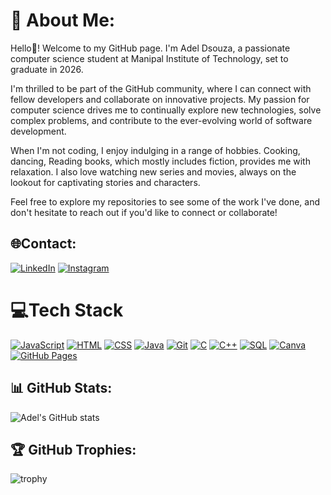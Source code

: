 # 💫 About Me:

Hello👋! Welcome to my GitHub page. I'm Adel Dsouza, a passionate computer science student at Manipal Institute of Technology, set to graduate in 2026. 

I'm thrilled to be part of the GitHub community, where I can connect with fellow developers and collaborate on innovative projects. My passion for computer science drives me to continually explore new technologies, solve complex problems, and contribute to the ever-evolving world of software development.

When I'm not coding, I enjoy indulging in a range of hobbies. Cooking, dancing, Reading books, which mostly includes fiction, provides me with relaxation. I also love watching new series and movies, always on the lookout for captivating stories and characters.

Feel free to explore my repositories to see some of the work I've done, and don't hesitate to reach out if you'd like to connect or collaborate!


## 🌐Contact:

[![LinkedIn](https://img.shields.io/badge/-LinkedIn-0077B5?style=for-the-badge&logo=linkedin&logoColor=white)](https://www.linkedin.com/in/adel-dsouza-6a654b305/)
[![Instagram](https://img.shields.io/badge/-Instagram-E4405F?style=for-the-badge&logo=instagram&logoColor=white)](https://www.instagram.com/_adelsd_)


# 💻Tech Stack

[![JavaScript](https://img.shields.io/badge/-JavaScript-yellow?style=for-the-badge&logo=javascript&logoColor=white)](https://www.javascript.com/)
[![HTML](https://img.shields.io/badge/-HTML-orange?style=for-the-badge&logo=html5&logoColor=white)](https://html.spec.whatwg.org/)
[![CSS](https://img.shields.io/badge/-CSS-blue?style=for-the-badge&logo=css3&logoColor=white)](https://www.w3.org/Style/CSS/Overview.en.html)
[![Java](https://img.shields.io/badge/-Java-red?style=for-the-badge&logo=java&logoColor=white)](https://www.java.com/)
[![Git](https://img.shields.io/badge/-Git-red?style=for-the-badge&logo=git&logoColor=white)](https://git-scm.com/)
[![C](https://img.shields.io/badge/-C-blue?style=for-the-badge&logo=c&logoColor=white)](https://en.wikipedia.org/wiki/C_(programming_language))
[![C++](https://img.shields.io/badge/-C++-blue?style=for-the-badge&logo=c%2B%2B&logoColor=white)](https://en.wikipedia.org/wiki/C%2B%2B)
[![SQL](https://img.shields.io/badge/-SQL-blue?style=for-the-badge&logo=sql&logoColor=white)](https://en.wikipedia.org/wiki/SQL)
[![Canva](https://img.shields.io/badge/-Canva-blue?style=for-the-badge&logo=canva&logoColor=white)](https://www.canva.com/)
[![GitHub Pages](https://img.shields.io/badge/-GitHub_Pages-green?style=for-the-badge&logo=github&logoColor=white)](https://pages.github.com/)


## 📊 GitHub Stats:  
![Adel's GitHub stats](https://github-readme-stats.vercel.app/api?username=Addysd&theme=radical&show_icons=true)


## 🏆 GitHub Trophies:
![trophy](https://github-profile-trophy.vercel.app/?username=Addysd&theme=onedark)


<!--![Profile Views](https://komarev.com/ghpvc/?username=Addysd)
-->


<!--
**Addysd/Addysd** is a ✨ _special_ ✨ repository because its `README.md` (this file) appears on your GitHub profile.

Here are some ideas to get you started:

- 🔭 I’m currently working on ...
- 🌱 I’m currently learning ...
- 👯 I’m looking to collaborate on ...
- 🤔 I’m looking for help with ...
- 💬 Ask me about ...
- 📫 How to reach me: ...
- 😄 Pronouns: ...
- ⚡ Fun fact: ...
-->
